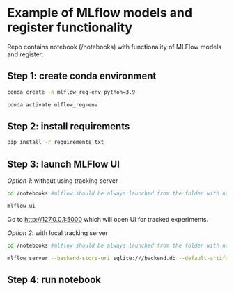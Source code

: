 # Example of MLflow models and register functionality

Repo contains notebook (/notebooks) with functionality of MLFlow 
models and register:

## Step 1: create conda environment

```sh
conda create -n mlflow_reg-env python=3.9

conda activate mlflow_reg-env
```

## Step 2: install requirements

```sh
pip install -r requirements.txt
```

## Step 3: launch MLFlow UI

*Option 1*: without using tracking server

```sh
cd /notebooks #mlflow should be always launched from the folder with notebooks/scripts

mlflow ui
```

Go to http://127.0.0.1:5000 which will open UI for tracked experiments.

*Option 2*: with local tracking server

```sh
cd /notebooks #mlflow should be always launched from the folder with notebooks/scripts

mlflow server --backend-store-uri sqlite:///backend.db --default-artifact-root ./artifacts_local
```

## Step 4: run notebook

